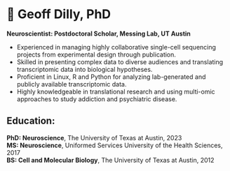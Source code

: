 # 🧠 Geoff Dilly, PhD
**Neuroscientist: Postdoctoral Scholar, Messing Lab, UT Austin**

- Experienced in managing highly collaborative single-cell sequencing projects from experimental design through publication.
- Skilled in presenting complex data to diverse audiences and translating transcriptomic data into biological hypotheses.
- Proficient in Linux, R and Python for analyzing lab-generated and publicly available transcriptomic data.
- Highly knowledgeable in translational research and using multi-omic approaches to study addiction and psychiatric disease.

## Education:
**PhD: Neuroscience**, The University of Texas at Austin, 2023  
**MS: Neuroscience**, Uniformed Services University of the Health Sciences, 2017  
**BS: Cell and Molecular Biology**, The University of Texas at Austin, 2012
